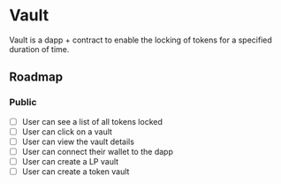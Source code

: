 # Vault

Vault is a dapp + contract to enable the locking of tokens for a specified duration of time.

## Roadmap

### Public
- [ ] User can see a list of all tokens locked
- [ ] User can click on a vault
- [ ] User can view the vault details
- [ ] User can connect their wallet to the dapp
- [ ] User can create a LP vault
- [ ] User can create a token vault
